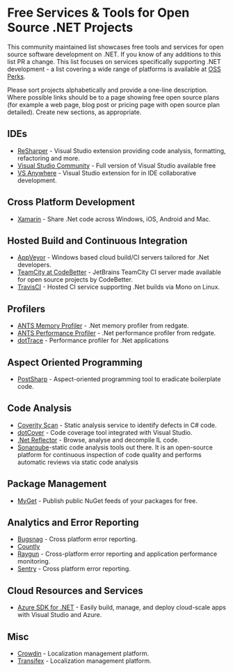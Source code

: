 # Free Services & Tools for Open Source .NET Projects

This community maintained list showcases free tools and services for open source software development on .NET. If you know of any additions to this list PR a change. This list focuses on services specifically supporting .NET development - a list covering a wide range of platforms is available at [OSS Perks](http://ossperks.com/).

Please sort projects alphabetically and provide a one-line description. Where possible links should be to a page showing free open source plans (for example a web page, blog post or pricing page with open source plan detailed). Create new sections, as appropriate.

## IDEs

* [ReSharper](https://www.jetbrains.com/buy/opensource/?product=resharper) - Visual Studio extension providing code analysis, formatting, refactoring and more.
* [Visual Studio Community](http://www.visualstudio.com/en-gb/products/visual-studio-community-vs) - Full version of Visual Studio available free
* [VS Anywhere](https://vsanywhere.com/open_source_students_and_educational_centers.aspx) - Visual Studio extension for in IDE collaborative development.

## Cross Platform Development

* [Xamarin](http://resources.xamarin.com/open-source-contributor.html) - Share .Net code across Windows, iOS, Android and Mac.

## Hosted Build and Continuous Integration

* [AppVeyor](http://www.appveyor.com/pricing) - Windows based cloud build/CI servers tailored for .Net developers.
* [TeamCity at CodeBetter](http://codebetter.com/codebetter-ci) - JetBrains TeamCity CI server made available for open source projects by CodeBetter.
* [TravisCI](https://travis-ci.com/plans) - Hosted CI service supporting .Net builds via Mono on Linux.

## Profilers

* [ANTS Memory Profiler](http://reflectorblog.red-gate.com/2013/07/open-source) - .Net memory profiler from redgate.
* [ANTS Performance Profiler](http://reflectorblog.red-gate.com/2013/07/open-source) - .Net performance profiler from redgate.
* [dotTrace](https://www.jetbrains.com/buy/opensource/?product=profiler) - Performance profiler for .Net applications

## Aspect Oriented Programming

* [PostSharp](http://www.postsharp.net/purchase#discounts) - Aspect-oriented programming tool to eradicate boilerplate code.

## Code Analysis

* [Coverity Scan](https://scan.coverity.com) - Static analysis service to identify defects in C# code.
* [dotCover](https://www.jetbrains.com/buy/opensource/?product=dotCover) - Code coverage tool integrated with Visual Studio.
* [.Net Reflector](http://reflectorblog.red-gate.com/2013/07/open-source) - Browse, analyse and decompile IL code.
* [Sonarqube](https://www.sonarsource.com/open-source-editions/)-static code analysis tools out there. It is an open-source platform for continuous inspection of code quality and performs automatic reviews via static code analysis

## Package Management

* [MyGet](https://www.myget.org/opensource) - Publish public NuGet feeds of your packages for free.

## Analytics and Error Reporting

* [Bugsnag](https://bugsnag.com/blog/bugsnag-loves-open-source) - Cross platform error reporting.
* [Countly](https://count.ly/)
* [Raygun](https://raygun.com/blog/tags/open-source/) - Cross-platform error reporting and application performance monitoring.
* [Sentry](https://sentry.io/for/open-source/) - Cross platform error reporting.



## Cloud Resources and Services

* [Azure SDK for .NET](https://www.visualstudio.com/features/azure-tools-vs) - Easily build, manage, and deploy cloud-scale apps with Visual Studio and Azure.

## Misc

* [Crowdin](https://crowdin.com/page/open-source-project-setup-request) - Localization management platform.
* [Transifex](https://www.transifex.com/pricing/) - Localization management platform.
